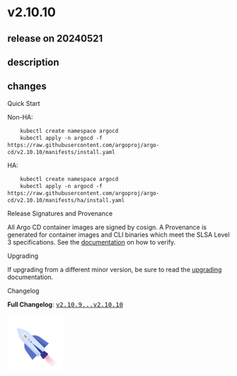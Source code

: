 # v2.10.10

## release on 20240521

## description

## changes

Quick Start

Non-HA:

        kubectl create namespace argocd
        kubectl apply -n argocd -f https://raw.githubusercontent.com/argoproj/argo-cd/v2.10.10/manifests/install.yaml

HA:

        kubectl create namespace argocd
        kubectl apply -n argocd -f https://raw.githubusercontent.com/argoproj/argo-cd/v2.10.10/manifests/ha/install.yaml

Release Signatures and Provenance

All Argo CD container images are signed by cosign. A Provenance is generated for container images and CLI binaries which meet the SLSA Level 3 specifications. See the <a href="https://argo-cd.readthedocs.io/en/stable/operator-manual/signed-release-assets" rel="nofollow">documentation</a> on how to verify.

Upgrading

If upgrading from a different minor version, be sure to read the <a href="https://argo-cd.readthedocs.io/en/stable/operator-manual/upgrading/overview/" rel="nofollow">upgrading</a> documentation.

Changelog

<strong>Full Changelog</strong>: <a class="commit-link" href="https://github.com/argoproj/argo-cd/compare/v2.10.9...v2.10.10"><tt>v2.10.9...v2.10.10</tt></a>

<a href="https://argoproj.github.io/cd/" rel="nofollow"><img src="https://raw.githubusercontent.com/argoproj/argo-site/master/content/pages/cd/gitops-cd.png" width="25%" style="max-width: 100%;"></a>

